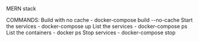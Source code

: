 MERN stack

COMMANDS:
    Build with no cache -
        docker-compose build --no-cache
    Start the services -
        docker-compose up
    List the services -
        docker-compose ps
    List the containers -
        docker ps
    Stop services -
        docker-compose stop